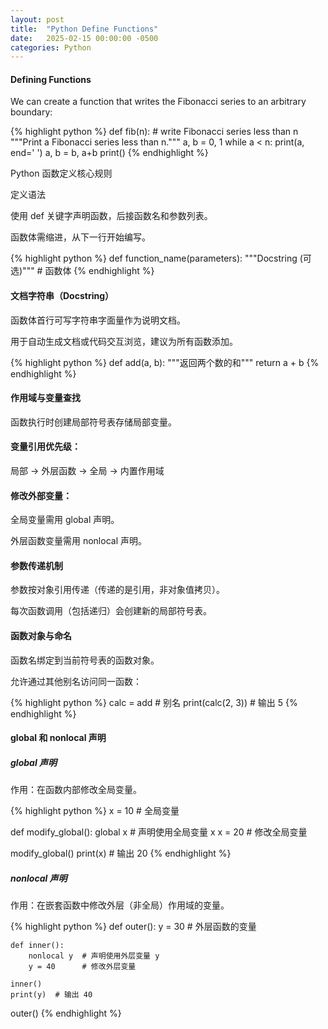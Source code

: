 ```yaml
---
layout: post
title:  "Python Define Functions"
date:   2025-02-15 00:00:00 -0500
categories: Python
---
```


#### Defining Functions

We can create a function that writes the Fibonacci series to an arbitrary boundary:

{% highlight python %}
def fib(n):    # write Fibonacci series less than n
    """Print a Fibonacci series less than n."""
    a, b = 0, 1
    while a < n:
        print(a, end=' ')
        a, b = b, a+b
    print()
{% endhighlight %}

Python 函数定义核心规则

定义语法

使用 def 关键字声明函数，后接函数名和参数列表。

函数体需缩进，从下一行开始编写。

{% highlight python %}
   def function_name(parameters):
       """Docstring (可选)"""
       # 函数体
{% endhighlight %}

#### 文档字符串（Docstring）

函数体首行可写字符串字面量作为说明文档。

用于自动生成文档或代码交互浏览，建议为所有函数添加。

{% highlight python %}
   def add(a, b):
       """返回两个数的和"""
       return a + b
{% endhighlight %}

#### 作用域与变量查找

函数执行时创建局部符号表存储局部变量。

#### 变量引用优先级：

局部 → 外层函数 → 全局 → 内置作用域

#### 修改外部变量：

全局变量需用 global 声明。

外层函数变量需用 nonlocal 声明。

#### 参数传递机制

参数按对象引用传递（传递的是引用，非对象值拷贝）。

每次函数调用（包括递归）会创建新的局部符号表。

#### 函数对象与命名

函数名绑定到当前符号表的函数对象。

允许通过其他别名访问同一函数：

{% highlight python %}
  calc = add  # 别名
   print(calc(2, 3))  # 输出 5
{% endhighlight %}

#### global 和 nonlocal 声明

##### global 声明

作用：在函数内部修改全局变量。

{% highlight python %}
x = 10  # 全局变量

def modify_global():
    global x  # 声明使用全局变量 x
    x = 20    # 修改全局变量

modify_global()
print(x)  # 输出 20
{% endhighlight %}

##### nonlocal 声明

作用：在嵌套函数中修改外层（非全局）作用域的变量。

{% highlight python %}
def outer():
    y = 30  # 外层函数的变量

    def inner():
        nonlocal y  # 声明使用外层变量 y
        y = 40      # 修改外层变量

    inner()
    print(y)  # 输出 40

outer()
{% endhighlight %}
